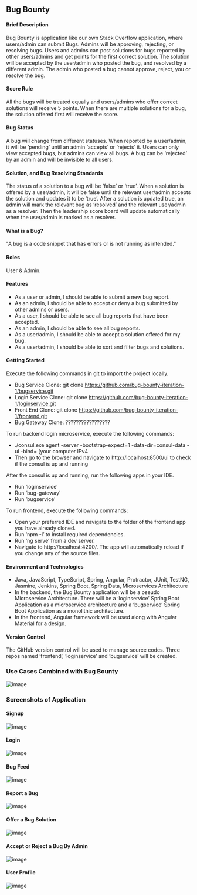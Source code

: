 ## Bug Bounty
#### Brief Description
Bug Bounty is application like our own Stack Overflow application, where users/admin can submit Bugs. Admins will be approving, rejecting, or resolving bugs. Users and admins can post solutions for bugs reported by other users/admins and get points for the first correct solution. The solution will be accepted by the user/admin who posted the bug, and resolved by a different admin. The admin who posted a bug cannot approve, reject, you or resolve the bug. 

#### Score Rule
All the bugs will be treated equally and users/admins who offer correct solutions will receive 5 points. When there are multiple solutions for a bug, the solution offered first will receive the score.

#### Bug Status
A bug will change from different statuses. When reported by a user/admin, it will be ‘pending’ until an admin ‘accepts’ or ‘rejects’ it. Users can only view accepted bugs, but admins can view all bugs. A bug can be ‘rejected’ by an admin and will be invisible to all users.

#### Solution, and Bug Resolving Standards
The status of a solution to a bug will be ‘false’ or ‘true’. When a solution is offered by a user/admin, it will be false until the relevant user/admin accepts the solution and updates it to be ‘true’. After a solution is updated true, an admin will mark the relevant bug as ‘resolved’ and the relevant user/admin as a resolver. Then the leadership score board will update automatically when the user/admin is marked as a resolver.

#### What is a Bug? 
"A bug is a code snippet that has errors or is not running as intended." 

#### Roles
User & Admin.

#### Features
* As a user or admin, I should be able to submit a new bug report.
* As an admin, I should be able to accept or deny a bug submitted by other admins or users.
* As a user, I should be able to see all bug reports that have been accepted.
* As an admin, I should be able to see all bug reports.
* As a user/admin, I should be able to accept a solution offered for my bug.
* As a user/admin, I should be able to sort and filter bugs and solutions.

#### Getting Started
Execute the following commands in git to import the project locally.
-	Bug Service Clone: git clone https://github.com/bug-bounty-iteration-1/bugservice.git
-	Login Service Clone: git clone https://github.com/bug-bounty-iteration-1/loginservice.git
-	Front End Clone: git clone https://github.com/bug-bounty-iteration-1/frontend.git
-	Bug Gateway Clone: ?????????????????

To run backend login microservice, execute the following commands:
-	./consul.exe agent -server -bootstrap-expect=1 -data-dir=consul-data -ui -bind= (your computer IPv4
-	Then go to the browser and navigate to  http://localhost:8500/ui to check if the consul is up and running

After the consul is up and running, run the following apps in your IDE.
-	Run ‘loginservice’
-	Run ‘bug-gateway’
-	Run ‘bugservice’  

To run frontend, execute the following commands:
-	Open your preferred IDE and navigate to the folder of the frontend app you have already cloned.
-	Run ‘npm -I’ to install required dependencies.
-	Run ‘ng serve’ from a dev server. 
-	Navigate to http://localhost:4200/. The app will automatically reload if you change any of the source files.

#### Environment and Technologies
* Java, JavaScript, TypeScript, Spring, Angular, Protractor, JUnit, TestNG, Jasmine, Jenkins, Spring Boot, Spring Data, Microservices
Architecture
* In the backend, the Bug Bounty application will be a pseudo Microservice Architecture. There will be a ‘loginservice’ Spring Boot Application as a microservice architecture and a ‘bugservice’ Spring Boot Application as a monolithic architecture.
* In the frontend, Angular framework will be used along with Angular Material for a design.

#### Version Control
The GitHub version control will be used to manage source codes. Three repos named ‘frontend’, ‘loginservice’ and ‘bugservice’ will be created.

### Use Cases Combined with Bug Bounty
![image](https://user-images.githubusercontent.com/50306571/120672801-9fb0ca00-c460-11eb-83f0-77fcd54fde17.png)

### Screenshots of Application
#### Signup
![image](https://user-images.githubusercontent.com/50306571/120669506-85c1b800-c45d-11eb-87fb-8d54ff469b03.png)

#### Login
![image](https://user-images.githubusercontent.com/50306571/120669590-95410100-c45d-11eb-8171-1378a65228a6.png)

#### Bug Feed
![image](https://user-images.githubusercontent.com/50306571/120669661-a853d100-c45d-11eb-8b7d-27dea00b2b32.png)

#### Report a  Bug
![image](https://user-images.githubusercontent.com/50306571/120669733-b7d31a00-c45d-11eb-8d0c-a4884749db4e.png)

#### Offer a Bug Solution
![image](https://user-images.githubusercontent.com/50306571/120669804-c8839000-c45d-11eb-803f-d0653c067720.png)

#### Accept or Reject a Bug By Admin
![image](https://user-images.githubusercontent.com/50306571/120672531-637d6980-c460-11eb-8bd2-e004c0fe0a1a.png)

#### User Profile
![image](https://user-images.githubusercontent.com/50306571/120669871-dc2ef680-c45d-11eb-8dc0-36a370d77d40.png)
